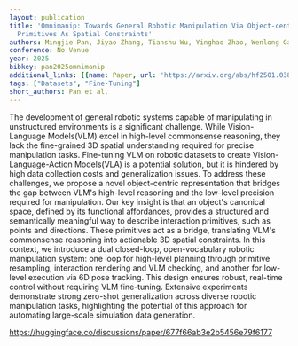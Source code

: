 ```yaml
---
layout: publication
title: 'Omnimanip: Towards General Robotic Manipulation Via Object-centric Interaction
  Primitives As Spatial Constraints'
authors: Mingjie Pan, Jiyao Zhang, Tianshu Wu, Yinghao Zhao, Wenlong Gao, Hao Dong
conference: No Venue
year: 2025
bibkey: pan2025omnimanip
additional_links: [{name: Paper, url: 'https://arxiv.org/abs/hf2501.03841'}]
tags: ["Datasets", "Fine-Tuning"]
short_authors: Pan et al.
---
```

The development of general robotic systems capable of manipulating in unstructured environments is a significant challenge. While Vision-Language Models(VLM) excel in high-level commonsense reasoning, they lack the fine-grained 3D spatial understanding required for precise manipulation tasks. Fine-tuning VLM on robotic datasets to create Vision-Language-Action Models(VLA) is a potential solution, but it is hindered by high data collection costs and generalization issues. To address these challenges, we propose a novel object-centric representation that bridges the gap between VLM's high-level reasoning and the low-level precision required for manipulation. Our key insight is that an object's canonical space, defined by its functional affordances, provides a structured and semantically meaningful way to describe interaction primitives, such as points and directions. These primitives act as a bridge, translating VLM's commonsense reasoning into actionable 3D spatial constraints. In this context, we introduce a dual closed-loop, open-vocabulary robotic manipulation system: one loop for high-level planning through primitive resampling, interaction rendering and VLM checking, and another for low-level execution via 6D pose tracking. This design ensures robust, real-time control without requiring VLM fine-tuning. Extensive experiments demonstrate strong zero-shot generalization across diverse robotic manipulation tasks, highlighting the potential of this approach for automating large-scale simulation data generation.

https://huggingface.co/discussions/paper/677f66ab3e2b5456e79f6177